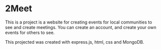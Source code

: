 # 2Meet
This is a project is a website for creating events for local communities to see and create meetings. You can create an account, 
and create your own events for others to see.

This projected was created with express.js, html, css and MongoDB.
